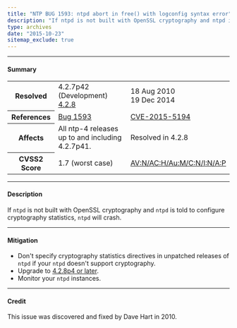 ```yaml
---
title: "NTP BUG 1593: ntpd abort in free() with logconfig syntax error"
description: "If ntpd is not built with OpenSSL cryptography and ntpd is told to configure cryptography statistics, ntpd will crash. This bug was resolved in NTP 4.2.8."
type: archives
date: "2015-10-23"
sitemap_exclude: true
---
```


* * *

#### Summary

<table>
  <tbody>
	<tr>
		<th><b>Resolved</b></th>
		<td>4.2.7p42 (Development)<br> <a href="/support/securitynotice/4_2_8-release-announcement/">4.2.8</a></td>
		<td>18 Aug 2010<br> 19 Dec 2014</td>
	</tr>
	<tr>
		<th><b>References</b></th>
		<td><a href="https://bugs.ntp.org/show_bug.cgi?id=1593">Bug 1593</a></td>
		<td><a href="https://nvd.nist.gov/vuln/detail/CVE-2015-5194">CVE-2015-5194</a></td>
	</tr>
	<tr>
		<th><b>Affects</b></th>
		<td>All ntp-4 releases up to and including 4.2.7p41.</td>
		<td>Resolved in 4.2.8</td>
	</tr>
	<tr>
		<th><b>CVSS2 Score</b></th>
		<td>1.7 (worst case)</td>
		<td><a href="https://nvd.nist.gov/vuln-metrics/cvss/v2-calculator?calculator&version=2.0&vector=(AV:N/AC:H/Au:M/C:N/I:N/A:P)">AV:N/AC:H/Au:M/C:N/I:N/A:P</a></td>
	</tr>	
  </tbody>	
</table>

* * *
    
#### Description 

If `ntpd` is not built with OpenSSL cryptography and `ntpd` is told to configure cryptography statistics, `ntpd` will crash.

* * *
    
#### Mitigation

* Don't specify cryptography statistics directives in unpatched releases of `ntpd` if your `ntpd` doesn't support cryptography.
* Upgrade to [4.2.8p4 or later](https://downloads.nwtime.org/ntp/4.2.8/).
* Monitor your `ntpd` instances. 

* * *

#### Credit

This issue was discovered and fixed by Dave Hart in 2010.